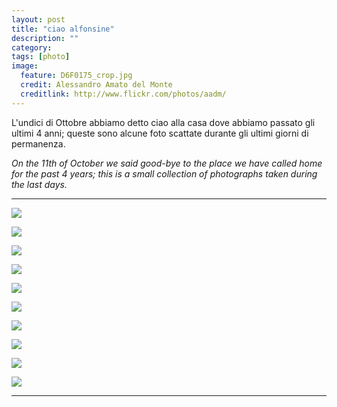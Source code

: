 ```yaml
---
layout: post
title: "ciao alfonsine"
description: ""
category: 
tags: [photo]
image:
  feature: D6F0175_crop.jpg
  credit: Alessandro Amato del Monte
  creditlink: http://www.flickr.com/photos/aadm/
---
```


L'undici di Ottobre abbiamo detto ciao alla casa dove abbiamo passato gli ultimi 4 anni; queste sono alcune foto scattate durante gli ultimi giorni di permanenza.

_On the 11th of October we said good-bye to the place we have called home for the past 4 years; this is a small collection of photographs taken during the last days._

- - -


![](/images/D6F0144.jpg)

![](/images/D6F0148.jpg)

![](/images/D6F0146.jpg)

![](/images/D6F0156.jpg)

![](/images/D6F0139.jpg)

![](/images/D6F0170_perspectivecorr.jpg)

![](/images/D6F0234.jpg)

![](/images/D6F0163.jpg)


![](/images/D6F0237.jpg)



![](/images/D6F5163.jpg)


- - -
<!-- _Tutte le foto in alta risoluzione sono anche su flickr._ -->
